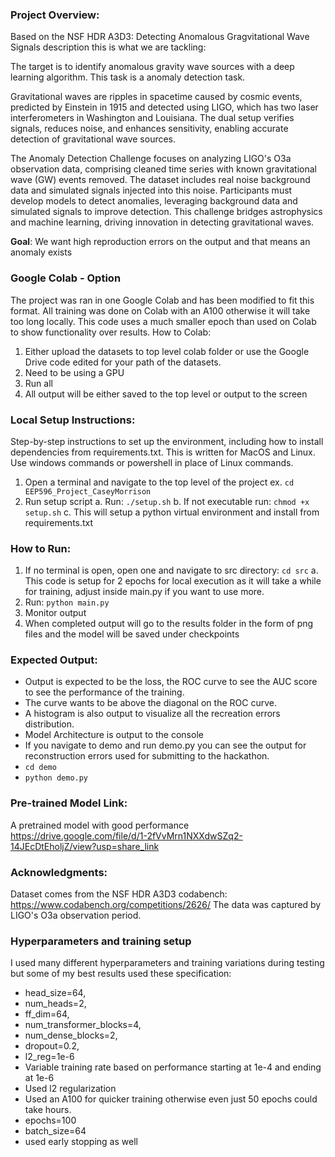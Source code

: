 ### Project Overview: 
Based on the NSF HDR A3D3: Detecting Anomalous Gragvitational Wave Signals description this is what we are tackling:

The target is to identify anomalous gravity wave sources with a deep learning algorithm. This task is a anomaly detection task.

Gravitational waves are ripples in spacetime caused by cosmic events, predicted by Einstein in 1915 and detected using LIGO, which has two laser interferometers in Washington and Louisiana. The dual setup verifies signals, reduces noise, and enhances sensitivity, enabling accurate detection of gravitational wave sources.

The Anomaly Detection Challenge focuses on analyzing LIGO's O3a observation data, comprising cleaned time series with known gravitational wave (GW) events removed. The dataset includes real noise background data and simulated signals injected into this noise. Participants must develop models to detect anomalies, leveraging background data and simulated signals to improve detection. This challenge bridges astrophysics and machine learning, driving innovation in detecting gravitational waves.

**Goal**: We want high reproduction errors on the output and that means an anomaly exists

### Google Colab - Option
The project was ran in one Google Colab and has been modified to fit this format. All training was done on Colab with an A100 otherwise it will take too long locally. This code uses a much smaller epoch than used on Colab to show functionality over results. 
How to Colab:
1. Either upload the datasets to top level colab folder or use the Google Drive code edited for your path of the datasets.
2. Need to be using a GPU
3. Run all
4. All output will be either saved to the top level or output to the screen

### Local Setup Instructions:
Step-by-step instructions to set up the environment, including how to install dependencies from requirements.txt. This is written for MacOS and Linux. Use windows commands or powershell in place of Linux commands.
1. Open a terminal and navigate to the top level of the project 
ex. `cd EEP596_Project_CaseyMorrison`
2. Run setup script
    a. Run: `./setup.sh`
    b. If not executable run: `chmod +x setup.sh`
    c. This will setup a python virtual environment and install from requirements.txt

### How to Run:
1. If no terminal is open, open one and navigate to src directory: `cd src`
    a. This code is setup for 2 epochs for local execution as it will take a while for training, adjust inside main.py if you want to use more.
2. Run: `python main.py`
3. Monitor output
4. When completed output will go to the results folder in the form of png files and the model will be saved under checkpoints

### Expected Output: 
- Output is expected to be the loss, the ROC curve to see the AUC score to see the performance of the training. 
- The curve wants to be above the diagonal on the ROC curve. 
- A histogram is also output to visualize all the recreation errors distribution. 
- Model Architecture is output to the console
- If you navigate to demo and run demo.py you can see the output for reconstruction errors used for submitting to the hackathon.
- `cd demo`
- `python demo.py` 

### Pre-trained Model Link: 
A pretrained model with good performance
https://drive.google.com/file/d/1-2fVvMrn1NXXdwSZq2-14JEcDtEholjZ/view?usp=share_link

### Acknowledgments: 
Dataset comes from the NSF HDR A3D3 codabench: https://www.codabench.org/competitions/2626/
The data was captured by LIGO's O3a observation period.

### Hyperparameters and training setup
I used many different hyperparameters and training variations during testing but some of my best results used these specification:
- head_size=64,
- num_heads=2,
- ff_dim=64,
- num_transformer_blocks=4,
- num_dense_blocks=2,
- dropout=0.2,
- l2_reg=1e-6
- Variable training rate based on performance starting at 1e-4 and ending at 1e-6
- Used l2 regularization
- Used an A100 for quicker training otherwise even just 50 epochs could take hours.
- epochs=100
- batch_size=64
- used early stopping as well